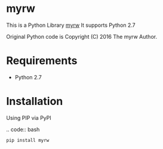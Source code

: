 myrw
====
This is a Python Library [myrw](https://github.com/rmuhire/myrw)
It supports Python 2.7

Original Python code is Copyright (C) 2016 The myrw Author.


Requirements
============

-  Python 2.7

Installation
============

Using PIP via PyPI

.. code:: bash

    pip install myrw

